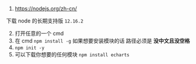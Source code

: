 1. https://nodejs.org/zh-cn/

下载 node 的长期支持版
`12.16.2`

2. 打开任意的一个 cmd
3. 在 cmd `npm install -g` 如果想要安装模块的话 路径必须是 **没中文且没空格**
4. `npm init -y`
5. 可以下载你想要的任何模块 `npm install echarts`
